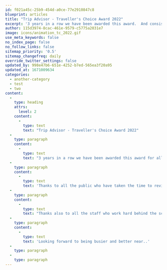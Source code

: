 ```yaml
---
id: f021a45c-25b9-454d-a0ce-77e2910847c8
blueprint: articles
title: "Trip Advisor - Traveller's Choice Award 2022"
excerpt: '3 years in a row we have been awarded this award.  And consistently #1 in Stockport'
author: 115d3974-8cac-461e-9579-c5775a2031e7
image: icons/animation_tc_2022.gif
use_meta_keywords: false
no_index_page: false
no_follow_links: false
sitemap_priority: '0.5'
sitemap_changefreq: daily
override_twitter_settings: false
updated_by: 998e47b6-651e-4252-b7ed-565ea3f20a95
updated_at: 1671009634
categories:
  - another-category
  - test
  - two
content:
  -
    type: heading
    attrs:
      level: 2
    content:
      -
        type: text
        text: "Trip Advisor - Traveller's Choice Award 2022"
  -
    type: paragraph
    content:
      -
        type: text
        text: "3 years in a row we have been awarded this award for all our 5 star reviews.  We are consistently rated #1 in Stockport.  It's no wonder we consider ourselves to be South Manchester's best kept secret - so few Mancunians and Stopfordians (yes, that's the term - I looked it up ;) know that they can Venture Out canoeing  on the Mersey.  This is especially rewarding considering the difficult Covid years we all had in the region."
  -
    type: paragraph
    content:
      -
        type: text
        text: 'Thanks to all the public who have taken the time to review us on Trip Advisor and share their photos and experiences for others to see.'
  -
    type: paragraph
    content:
      -
        type: text
        text: "Thanks also to all the staff who work hard behind the scenes to make everyone's day safe and enjoyable."
  -
    type: paragraph
    content:
      -
        type: text
        text: 'Looking forward to being busier and better near..'
  -
    type: paragraph
  -
    type: paragraph
---
```

